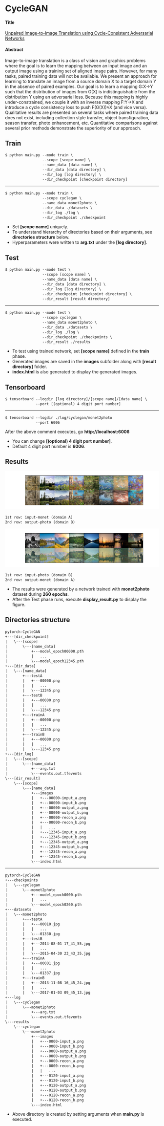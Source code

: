 # CycleGAN

#### Title
[Unpaired Image-to-Image Translation using Cycle-Consistent Adversarial Networks](https://arxiv.org/abs/1703.10593)

#### Abstract
Image-to-image translation is a class of vision and graphics problems where the goal is to learn the mapping between an input image and an output image using a training set of aligned image pairs. However, for many tasks, paired training data will not be available. We present an approach for learning to translate an image from a source domain X to a target domain Y in the absence of paired examples. Our goal is to learn a mapping G:X→Y such that the distribution of images from G(X) is indistinguishable from the distribution Y using an adversarial loss. Because this mapping is highly under-constrained, we couple it with an inverse mapping F:Y→X and introduce a cycle consistency loss to push F(G(X))≈X (and vice versa). Qualitative results are presented on several tasks where paired training data does not exist, including collection style transfer, object transfiguration, season transfer, photo enhancement, etc. Quantitative comparisons against several prior methods demonstrate the superiority of our approach.

        
## Train
    $ python main.py --mode train \
                     --scope [scope name] \
                     --name_data [data name] \
                     --dir_data [data directory] \
                     --dir_log [log directory] \
                     --dir_checkpoint [checkpoint directory]
---
    $ python main.py --mode train \
                     --scope cyclegan \
                     --name_data monet2photo \
                     --dir_data ./datasets \
                     --dir_log ./log \
                     --dir_checkpoint ./checkpoint

* Set **[scope name]** uniquely.
* To understand hierarchy of directories based on their arguments, see **directories structure** below. 
* Hyperparameters were written to **arg.txt** under the **[log directory]**.

## Test
    $ python main.py --mode test \
                     --scope [scope name] \
                     --name_data [data name] \
                     --dir_data [data directory] \
                     --dir_log [log directory] \
                     --dir_checkpoint [checkpoint directory] \
                     --dir_result [result directory]
---
    $ python main.py --mode test \
                     --scope cyclegan \
                     --name_data monet2photo \
                     --dir_data ./datasets \
                     --dir_log ./log \
                     --dir_checkpoint ./checkpoints \
                     --dir_result ./results

* To test using trained network, set **[scope name]** defined in the **train** phase.
* Generated images are saved in the **images** subfolder along with **[result directory]** folder.
* **index.html** is also generated to display the generated images.  


## Tensorboard
    $ tensorboard --logdir [log directory]/[scope name]/[data name] \
                  --port [(optional) 4 digit port number]
---
    $ tensorboard --logdir ./log/cyclegan/monet2photo
                  --port 6006
                  
After the above comment executes, go **http://localhost:6006**

* You can change **[(optional) 4 digit port number]**.
* Default 4 digit port number is **6006**.



## Results
![alt text](./img/generated_images_a2b.png "Generated Images by CycleGAN")

    1st row: input-monet (domain A)
    2nd row: output-photo (domain B)

![alt text](./img/generated_images_b2a.png "Generated Images by CycleGAN")

    1st row: input-photo (domain B)
    2nd row: output-monet (domain A)

* The results were generated by a network trained with **monet2photo** dataset during **260 epochs**.
* After the Test phase runs, execute **display_result.py** to display the figure.


## Directories structure
    pytorch-CycleGAN
    +---[dir_checkpoint]
    |   \---[scope]
    |       \---[name_data]
    |           +---model_epoch00000.pth
    |           |   ...
    |           \---model_epoch12345.pth
    +---[dir_data]
    |   \---[name_data]
    |       +---testA
    |       |   +---00000.png
    |       |   |   ...
    |       |   \---12345.png
    |       +---testB
    |       |   +---00000.png
    |       |   |   ...
    |       |   \---12345.png
    |       +---trainA
    |       |   +---00000.png
    |       |   |   ...
    |       |   \---12345.png
    |       +---trainB
    |       |   +---00000.png
    |       |   |   ...
    |       |   \---12345.png
    +---[dir_log]
    |   \---[scope]
    |       \---[name_data]
    |           +---arg.txt
    |           \---events.out.tfevents
    \---[dir_result]
        \---[scope]
            \---[name_data]
                +---images
                |   +---00000-input_a.png
                |   +---00000-input_b.png
                |   +---00000-output_a.png
                |   +---00000-output_b.png
                |   +---00000-recon_a.png
                |   +---00000-recon_b.png
                |   |   ...
                |   +---12345-input_a.png
                |   +---12345-input_b.png
                |   +---12345-output_a.png
                |   +---12345-output_b.png
                |   +---12345-recon_a.png
                |   +---12345-recon_b.png
                \---index.html

---

    pytorch-CycleGAN
    +---checkpoints
    |   \---cyclegan
    |       \---monet2photo
    |           +---model_epoch0000.pth
    |           |   ...
    |           \---model_epoch0260.pth
    +---datasets
    |   \---monet2photo
    |       +---testA
    |       |   +---00010.jpg
    |       |   |   ...
    |       |   \---01330.jpg
    |       +---testB
    |       |   +---2014-08-01 17_41_55.jpg
    |       |   |   ...
    |       |   \---2015-04-30 23_43_35.jpg
    |       +---trainA
    |       |   +---00001.jpg
    |       |   |   ...
    |       |   \---01337.jpg
    |       +---trainB
    |       |   +---2013-11-08 16_45_24.jpg
    |       |   |   ...
    |       |   \---2017-01-03 09_45_13.jpg
    +---log
    |   \---cyclegan
    |       \---monet2photo
    |           +---arg.txt
    |           \---events.out.tfevents
    \---results
        \---cyclegan
            \---monet2photo
                +---images
                |   +---0000-input_a.png
                |   +---0000-input_b.png
                |   +---0000-output_a.png
                |   +---0000-output_b.png
                |   +---0000-recon_a.png
                |   +---0000-recon_b.png
                |   |   ...
                |   +---0120-input_a.png
                |   +---0120-input_b.png
                |   +---0120-output_a.png
                |   +---0120-output_b.png
                |   +---0120-recon_a.png
                |   +---0120-recon_b.png
                \---index.html
 
* Above directory is created by setting arguments when **main.py** is executed.               
        